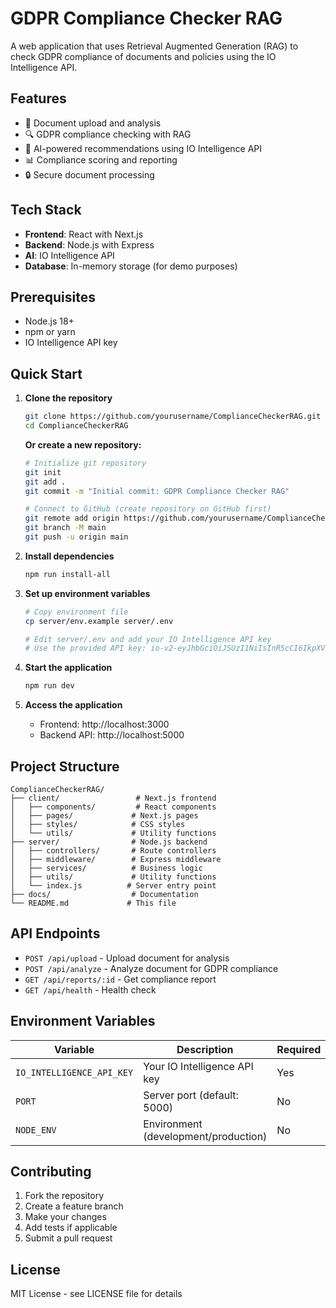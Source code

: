 # GDPR Compliance Checker RAG

A web application that uses Retrieval Augmented Generation (RAG) to check GDPR compliance of documents and policies using the IO Intelligence API.

## Features

- 📄 Document upload and analysis
- 🔍 GDPR compliance checking with RAG
- 🤖 AI-powered recommendations using IO Intelligence API
- 📊 Compliance scoring and reporting
- 🔒 Secure document processing

## Tech Stack

- **Frontend**: React with Next.js
- **Backend**: Node.js with Express
- **AI**: IO Intelligence API
- **Database**: In-memory storage (for demo purposes)

## Prerequisites

- Node.js 18+ 
- npm or yarn
- IO Intelligence API key

## Quick Start

1. **Clone the repository**
   ```bash
   git clone https://github.com/yourusername/ComplianceCheckerRAG.git
   cd ComplianceCheckerRAG
   ```

   **Or create a new repository:**
   ```bash
   # Initialize git repository
   git init
   git add .
   git commit -m "Initial commit: GDPR Compliance Checker RAG"
   
   # Connect to GitHub (create repository on GitHub first)
   git remote add origin https://github.com/yourusername/ComplianceCheckerRAG.git
   git branch -M main
   git push -u origin main
   ```

2. **Install dependencies**
   ```bash
   npm run install-all
   ```

3. **Set up environment variables**
   ```bash
   # Copy environment file
   cp server/env.example server/.env
   
   # Edit server/.env and add your IO Intelligence API key
   # Use the provided API key: io-v2-eyJhbGciOiJSUzI1NiIsInR5cCI6IkpXVCJ9.eyJvd25lciI6IjE5MzdhMWEwLWYyNjQtNDk5OC05YmNjLTJmOTY5MGM3ZDBjNiIsImV4cCI6NDkxMDIyODY2NH0.UpVMexZIF2vXP_ye7up5C0KC5cM7Dz6_iIebnVsRYJA18qABzdP_yZ-hJY_3WkwofWzLomkwflKrJDvM3F5myA
   ```

4. **Start the application**
   ```bash
   npm run dev
   ```

5. **Access the application**
   - Frontend: http://localhost:3000
   - Backend API: http://localhost:5000

## Project Structure

```
ComplianceCheckerRAG/
├── client/                 # Next.js frontend
│   ├── components/         # React components
│   ├── pages/             # Next.js pages
│   ├── styles/            # CSS styles
│   └── utils/             # Utility functions
├── server/                # Node.js backend
│   ├── controllers/       # Route controllers
│   ├── middleware/        # Express middleware
│   ├── services/          # Business logic
│   ├── utils/             # Utility functions
│   └── index.js          # Server entry point
├── docs/                  # Documentation
└── README.md             # This file
```

## API Endpoints

- `POST /api/upload` - Upload document for analysis
- `POST /api/analyze` - Analyze document for GDPR compliance
- `GET /api/reports/:id` - Get compliance report
- `GET /api/health` - Health check

## Environment Variables

| Variable | Description | Required |
|----------|-------------|----------|
| `IO_INTELLIGENCE_API_KEY` | Your IO Intelligence API key | Yes |
| `PORT` | Server port (default: 5000) | No |
| `NODE_ENV` | Environment (development/production) | No |

## Contributing

1. Fork the repository
2. Create a feature branch
3. Make your changes
4. Add tests if applicable
5. Submit a pull request

## License

MIT License - see LICENSE file for details
